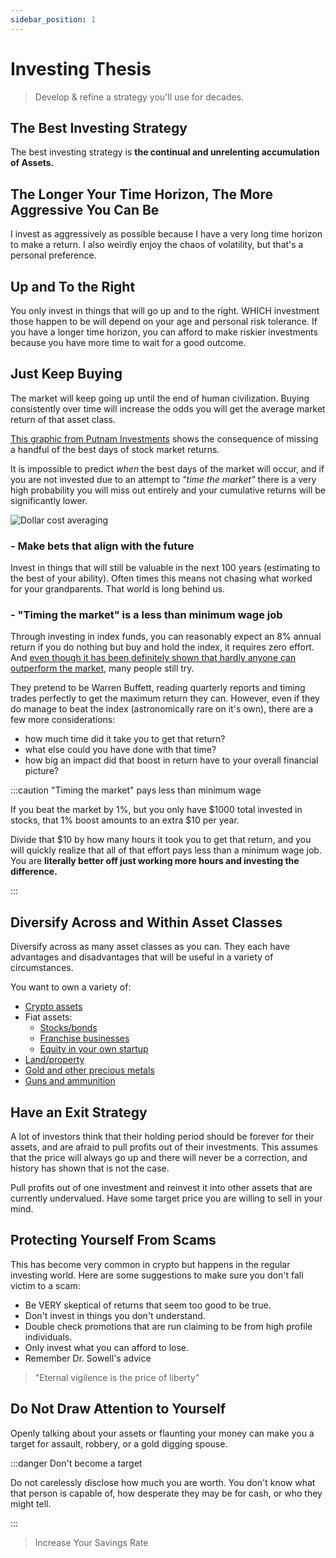 ```yaml
---
sidebar_position: 1
---
```


# Investing Thesis

>Develop & refine a strategy you'll use for decades.

## The Best Investing Strategy

The best investing strategy is **the continual and unrelenting accumulation of Assets.**

## The Longer Your Time Horizon, The More Aggressive You Can Be

I invest as aggressively as possible because I have a very long time horizon to make a return. I also weirdly enjoy the chaos of volatility, but that's a personal preference.

## Up and To the Right

You only invest in things that will go up and to the right. WHICH investment those happen to be will depend on your age and personal risk tolerance. If you have a longer time horizon, you can afford to make riskier investments because you have more time to wait for a good outcome.

## Just Keep Buying

The market will keep going up until the end of human civilization. Buying consistently over time will increase the odds you will get the average market return of that asset class.

[This graphic from Putnam Investments](https://www.putnam.com/literature/pdf/II508-ec7166a52bb89b4621f3d2525199b64b.pdf) shows the consequence of missing a handful of the best days of stock market returns. 

It is impossible to predict *when* the best days of the market will occur, and if you are not invested due to an attempt to *"time the market"* there is a very high probability you will miss out entirely and your cumulative returns will be significantly lower.

![Dollar cost averaging](/img/dollar-cost-average.svg)

### - Make bets that align with the future

Invest in things that will still be valuable in the next 100 years (estimating to the best of your ability). Often times this means not chasing what worked for your grandparents. That world is long behind us.

### - "Timing the market" is a less than minimum wage job

Through investing in index funds, you can reasonably expect an 8% annual return if you do nothing but buy and hold the index, it requires zero effort. And [even though it has been definitely shown that hardly anyone can outperform the market](https://www.investopedia.com/ask/answers/12/beating-the-market.asp), many people still try. 

They pretend to be Warren Buffett, reading quarterly reports and timing trades perfectly to get the maximum return they can. However, even if they do manage to beat the index (astronomically rare on it's own), there are a few more considerations:
- how much time did it take you to get that return? 
- what else could you have done with that time? 
- how big an impact did that boost in return have to your overall financial picture?

:::caution "Timing the market" pays less than minimum wage

If you beat the market by 1%, but you only have $1000 total invested in stocks, that 1% boost amounts to an extra $10 per year. 

Divide that $10 by how many hours it took you to get that return, and you will quickly realize that all of that effort pays less than a minimum wage job. You are **literally better off just working more hours and investing the difference.**

:::

## Diversify Across and Within Asset Classes

Diversify across as many asset classes as you can. They each have advantages and disadvantages that will be useful in a variety of circumstances.

You want to own a variety of:
- [Crypto assets](cryptocurrency.md)
- Fiat assets:
  - [Stocks/bonds](stocks-bonds.md)
  - [Franchise businesses](franchises.md)
  - [Equity in your own startup](entrepreneurship.md)
- [Land/property](real-estate.md)
- [Gold and other precious metals](gold.md)
- [Guns and ammunition](guns.md)

## Have an Exit Strategy

A lot of investors think that their holding period should be forever for their assets, and are afraid to pull profits out of their investments. This assumes that the price will always go up and there will never be a correction, and history has shown that is not the case.

Pull profits out of one investment and reinvest it into other assets that are currently undervalued. Have some target price you are willing to sell in your mind.

## Protecting Yourself From Scams

This has become very common in crypto but happens in the regular investing world. Here are some suggestions to make sure you don't fall victim to a scam:
- Be VERY skeptical of returns that seem too good to be true.
- Don't invest in things you don't understand.
- Double check promotions that are run claiming to be from high profile individuals.
- Only invest what you can afford to lose.
- Remember Dr. Sowell's advice
>"Eternal vigilence is the price of liberty"

## Do Not Draw Attention to Yourself

Openly talking about your assets or flaunting your money can make you a target for assault, robbery, or a gold digging spouse. 

:::danger Don't become a target

Do not carelessly disclose how much you are worth. You don't know what that person is capable of, how desperate they may be for cash, or who they might tell.

:::

>Increase Your Savings Rate